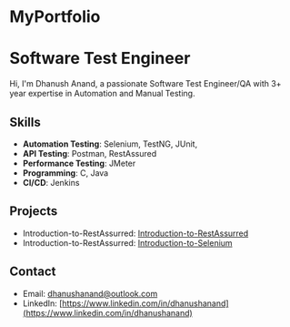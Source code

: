 # MyPortfolio
# Software Test Engineer

Hi, I'm Dhanush Anand, a passionate Software Test Engineer/QA with 3+ year expertise in Automation and Manual Testing.

## Skills
- **Automation Testing**: Selenium, TestNG, JUnit, 
- **API Testing**: Postman, RestAssured
- **Performance Testing**: JMeter
- **Programming**: C, Java
- **CI/CD**: Jenkins

## Projects
- Introduction-to-RestAssurred: [Introduction-to-RestAssurred](https://github.com/DhanushAnandAutomation/Introduction-to-RestAssurred)
- Introduction-to-RestAssurred: [Introduction-to-Selenium](https://github.com/DhanushAnandAutomation/BasicsOfSelenium)


## Contact
- Email: dhanushanand@outlook.com
- LinkedIn: [https://www.linkedin.com/in/dhanushanand](https://www.linkedin.com/in/dhanushanand)
